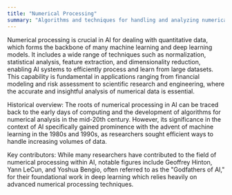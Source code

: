 ```yaml
---
title: "Numerical Processing"
summary: "Algorithms and techniques for handling and analyzing numerical data to extract patterns, make predictions, or understand underlying trends."
---
```

Numerical processing is crucial in AI for dealing with quantitative data, which forms the backbone of many machine learning and deep learning models. It includes a wide range of techniques such as normalization, statistical analysis, feature extraction, and dimensionality reduction, enabling AI systems to efficiently process and learn from large datasets. This capability is fundamental in applications ranging from financial modeling and risk assessment to scientific research and engineering, where the accurate and insightful analysis of numerical data is essential.

Historical overview: The roots of numerical processing in AI can be traced back to the early days of computing and the development of algorithms for numerical analysis in the mid-20th century. However, its significance in the context of AI specifically gained prominence with the advent of machine learning in the 1980s and 1990s, as researchers sought efficient ways to handle increasing volumes of data.

Key contributors: While many researchers have contributed to the field of numerical processing within AI, notable figures include Geoffrey Hinton, Yann LeCun, and Yoshua Bengio, often referred to as the "Godfathers of AI," for their foundational work in deep learning which relies heavily on advanced numerical processing techniques.

